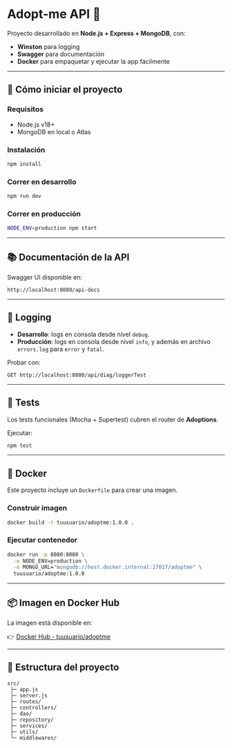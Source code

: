 # Adopt-me API 🐾

Proyecto desarrollado en **Node.js + Express + MongoDB**, con:
- **Winston** para logging
- **Swagger** para documentación
- **Docker** para empaquetar y ejecutar la app fácilmente

---

## 🚀 Cómo iniciar el proyecto

### Requisitos
- Node.js v18+
- MongoDB en local o Atlas

### Instalación
```bash
npm install
```

### Correr en desarrollo
```bash
npm run dev
```

### Correr en producción
```bash
NODE_ENV=production npm start
```

---

## 📚 Documentación de la API
Swagger UI disponible en:

```
http://localhost:8080/api-docs
```

---

## 🧾 Logging
- **Desarrollo**: logs en consola desde nivel `debug`.
- **Producción**: logs en consola desde nivel `info`, y además en archivo `errors.log` para `error` y `fatal`.

Probar con:
```
GET http://localhost:8080/api/diag/loggerTest
```

---

## 🧪 Tests
Los tests funcionales (Mocha + Supertest) cubren el router de **Adoptions**.

Ejecutar:
```bash
npm test
```

---

## 🐳 Docker
Este proyecto incluye un `Dockerfile` para crear una imagen.

### Construir imagen
```bash
docker build -t tuusuario/adoptme:1.0.0 .
```

### Ejecutar contenedor
```bash
docker run -p 8080:8080 \
  -e NODE_ENV=production \
  -e MONGO_URL="mongodb://host.docker.internal:27017/adoptme" \
  tuusuario/adoptme:1.0.0
```

---

## 📦 Imagen en Docker Hub
La imagen está disponible en:

👉 [Docker Hub - tuusuario/adoptme](https://hub.docker.com/r/tuusuario/adoptme)

---

## 📂 Estructura del proyecto

```
src/
 ├─ app.js
 ├─ server.js
 ├─ routes/
 ├─ controllers/
 ├─ dao/
 ├─ repository/
 ├─ services/
 ├─ utils/
 └─ middlewares/
```
